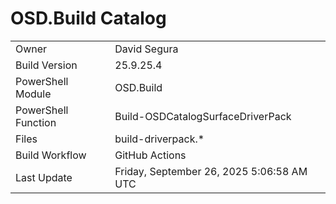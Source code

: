 ﻿# OSD.Build Catalog

| | |
|-|-|
| Owner | David Segura |
| Build Version | 25.9.25.4 |
| PowerShell Module | OSD.Build |
| PowerShell Function | Build-OSDCatalogSurfaceDriverPack |
| Files | build-driverpack.* |
| Build Workflow | GitHub Actions |
| Last Update | Friday, September 26, 2025 5:06:58 AM UTC |
